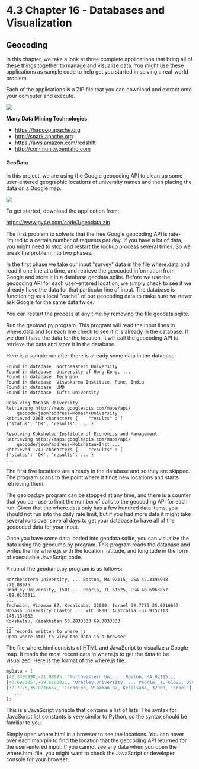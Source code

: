 # 4.3 Chapter 16 - Databases and Visualization

## Geocoding

In this chapter, we take a look at three complete applications that bring all of these things together to manage and visualize data. You might use these applications as sample code to help get you started in solving a real-world problem.

Each of the applications is a ZIP file that you can download and extract onto your computer and execute.

![](http://i63.tinypic.com/2j4yf6o.png)

**Many Data Mining Technologies**
* https://hadoop.apache.org
* http://spark.apache.org
* https://aws.amazon.com/redshift
* http://community.pentaho.com


#### GeoData

In this project, we are using the Google geocoding API to clean up some user-entered geographic locations of university names and then placing the data on a Google map.


![](http://i65.tinypic.com/29dv8xw.png)


To get started, download the application from:

https://www.py4e.com/code3/geodata.zip

The first problem to solve is that the free Google geocoding API is rate-limited to a certain number of requests per day. If you have a lot of data, you might need to stop and restart the lookup process several times. So we break the problem into two phases.

In the first phase we take our input "survey" data in the file where.data and read it one line at a time, and retrieve the geocoded information from Google and store it in a database geodata.sqlite. Before we use the geocoding API for each user-entered location, we simply check to see if we already have the data for that particular line of input. The database is functioning as a local "cache" of our geocoding data to make sure we never ask Google for the same data twice.

You can restart the process at any time by removing the file geodata.sqlite.

Run the geoload.py program. This program will read the input lines in where.data and for each line check to see if it is already in the database. If we don't have the data for the location, it will call the geocoding API to retrieve the data and store it in the database.

Here is a sample run after there is already some data in the database:

```
Found in database  Northeastern University
Found in database  University of Hong Kong, ...
Found in database  Technion
Found in database  Viswakarma Institute, Pune, India
Found in database  UMD
Found in database  Tufts University

Resolving Monash University
Retrieving http://maps.googleapis.com/maps/api/
    geocode/json?address=Monash+University
Retrieved 2063 characters {    "results" : [
{'status': 'OK', 'results': ... }

Resolving Kokshetau Institute of Economics and Management
Retrieving http://maps.googleapis.com/maps/api/
    geocode/json?address=Kokshetau+Inst ...
Retrieved 1749 characters {    "results" : [
{'status': 'OK', 'results': ... }
...
```

The first five locations are already in the database and so they are skipped. The program scans to the point where it finds new locations and starts retrieving them.

The geoload.py program can be stopped at any time, and there is a counter that you can use to limit the number of calls to the geocoding API for each run. Given that the where.data only has a few hundred data items, you should not run into the daily rate limit, but if you had more data it might take several runs over several days to get your database to have all of the geocoded data for your input.

Once you have some data loaded into geodata.sqlite, you can visualize the data using the geodump.py program. This program reads the database and writes the file where.js with the location, latitude, and longitude in the form of executable JavaScript code.

A run of the geodump.py program is as follows:

```
Northeastern University, ... Boston, MA 02115, USA 42.3396998 -71.08975
Bradley University, 1501 ... Peoria, IL 61625, USA 40.6963857 -89.6160811
...
Technion, Viazman 87, Kesalsaba, 32000, Israel 32.7775 35.0216667
Monash University Clayton ... VIC 3800, Australia -37.9152113 145.134682
Kokshetau, Kazakhstan 53.2833333 69.3833333
...
12 records written to where.js
Open where.html to view the data in a browser
```

The file where.html consists of HTML and JavaScript to visualize a Google map. It reads the most recent data in where.js to get the data to be visualized. Here is the format of the where.js file:

```JavaScript
myData = [
[42.3396998,-71.08975, 'Northeastern Uni ... Boston, MA 02115'],
[40.6963857,-89.6160811, 'Bradley University, ... Peoria, IL 61625, USA'],
[32.7775,35.0216667, 'Technion, Viazman 87, Kesalsaba, 32000, Israel'],
   ...
];
```

This is a JavaScript variable that contains a list of lists. The syntax for JavaScript list constants is very similar to Python, so the syntax should be familiar to you.

Simply open where.html in a browser to see the locations. You can hover over each map pin to find the location that the geocoding API returned for the user-entered input. If you cannot see any data when you open the where.html file, you might want to check the JavaScript or developer console for your browser.
